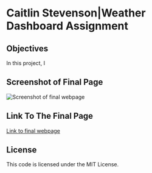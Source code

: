 # Caitlin Stevenson|Weather Dashboard Assignment

## Objectives

In this project, I 

## Screenshot of Final Page

![Screenshot of final webpage](./images/pending)

## Link To The Final Page

[Link to final webpage](https://caitlinscodes.github.io/weather_dashboard/)

## License

This code is licensed under the MIT License.